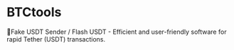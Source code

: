 # BTCtools
🔐Fake USDT Sender / Flash USDT - Efficient and user-friendly software for rapid Tether (USDT) transactions. 
